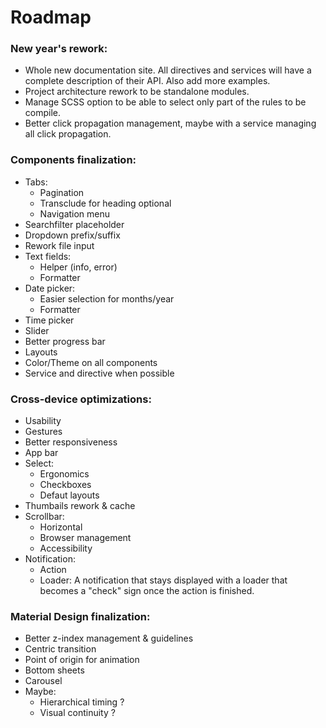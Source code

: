 # Roadmap

### New year's rework:

 - Whole new documentation site. All directives and services will have a complete description of their API. Also add more examples.
 - Project architecture rework to be standalone modules.
 - Manage SCSS option to be able to select only part of the rules to be compile.
 - Better click propagation management, maybe with a service managing all click propagation.


### Components finalization:

 - Tabs:
   - Pagination
   - Transclude for heading optional
   - Navigation menu
 - Searchfilter placeholder
 - Dropdown prefix/suffix
 - Rework file input
 - Text fields:
   - Helper (info, error)
   - Formatter
 - Date picker:
   - Easier selection for months/year
   - Formatter
 - Time picker
 - Slider
 - Better progress bar
 - Layouts
 - Color/Theme on all components
 - Service and directive when possible


### Cross-device optimizations:

 - Usability
 - Gestures
 - Better responsiveness
 - App bar
 - Select:
   - Ergonomics
   - Checkboxes
   - Defaut layouts
 - Thumbails rework & cache
 - Scrollbar:
   - Horizontal
   - Browser management
   - Accessibility
 - Notification:
   - Action
   - Loader: A notification that stays displayed with a loader that becomes a "check" sign once the action is finished.


### Material Design finalization:

 - Better z-index management & guidelines
 - Centric transition
 - Point of origin for animation
 - Bottom sheets
 - Carousel
 - Maybe:
   - Hierarchical timing ?
   - Visual continuity ?
